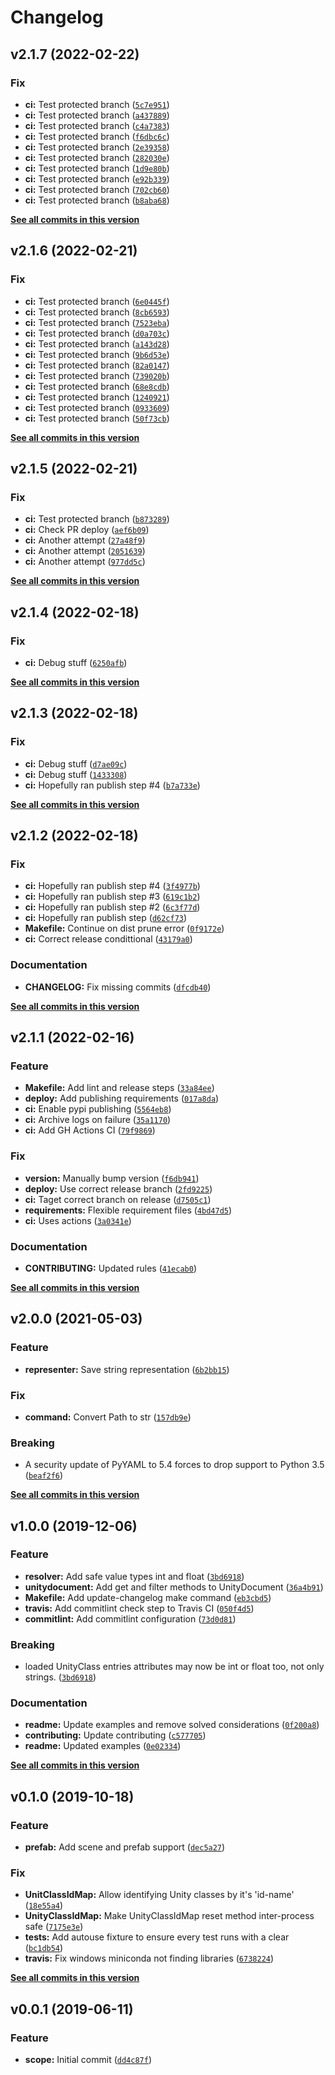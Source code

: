 # Changelog

<!--next-version-placeholder-->

## v2.1.7 (2022-02-22)
### Fix
* **ci:** Test protected branch ([`5c7e951`](https://github.com/socialpoint-labs/unity-yaml-parser/commit/5c7e9511a619add035bc8239483d9dbc70bc5f13))
* **ci:** Test protected branch ([`a437889`](https://github.com/socialpoint-labs/unity-yaml-parser/commit/a4378899ab9c47a2b2dfaf682e0252b6f09f37af))
* **ci:** Test protected branch ([`c4a7383`](https://github.com/socialpoint-labs/unity-yaml-parser/commit/c4a73836abf41ed32194930def912a9d5b10acf8))
* **ci:** Test protected branch ([`f6dbc6c`](https://github.com/socialpoint-labs/unity-yaml-parser/commit/f6dbc6c5ad59f2831d9ef429e21dffbfc2b2fa13))
* **ci:** Test protected branch ([`2e39358`](https://github.com/socialpoint-labs/unity-yaml-parser/commit/2e39358c54b0cfbe5174edd1a04f2671053048e5))
* **ci:** Test protected branch ([`282030e`](https://github.com/socialpoint-labs/unity-yaml-parser/commit/282030eaa4962429fd4a16d29ed8460dd4dc8ad0))
* **ci:** Test protected branch ([`1d9e80b`](https://github.com/socialpoint-labs/unity-yaml-parser/commit/1d9e80bee0057fa0103ab9610360b2e98d0dbea0))
* **ci:** Test protected branch ([`e92b339`](https://github.com/socialpoint-labs/unity-yaml-parser/commit/e92b33919c2c89e50a47f3c3206dc57655e70248))
* **ci:** Test protected branch ([`702cb60`](https://github.com/socialpoint-labs/unity-yaml-parser/commit/702cb60329e84c1d79b6e4d5c15ecd8a61b7ca36))
* **ci:** Test protected branch ([`b8aba68`](https://github.com/socialpoint-labs/unity-yaml-parser/commit/b8aba680c1f63c04b6de17ffaf3bbb6b5aac7374))

**[See all commits in this version](https://github.com/socialpoint-labs/unity-yaml-parser/compare/v2.1.6...v2.1.7)**

## v2.1.6 (2022-02-21)
### Fix
* **ci:** Test protected branch ([`6e0445f`](https://github.com/socialpoint-labs/unity-yaml-parser/commit/6e0445f2a49a0d6506365c8ca4ad4b8d9f6ab950))
* **ci:** Test protected branch ([`8cb6593`](https://github.com/socialpoint-labs/unity-yaml-parser/commit/8cb65937bea1fca993883664429764c738ac07ad))
* **ci:** Test protected branch ([`7523eba`](https://github.com/socialpoint-labs/unity-yaml-parser/commit/7523eba7f496734004ba3870669c89ddadc46b42))
* **ci:** Test protected branch ([`d0a703c`](https://github.com/socialpoint-labs/unity-yaml-parser/commit/d0a703c3d32712d6a42c9e61e1d3c250c8c22edf))
* **ci:** Test protected branch ([`a143d28`](https://github.com/socialpoint-labs/unity-yaml-parser/commit/a143d282254b25d6f44b05f91db7b77a20c4690f))
* **ci:** Test protected branch ([`9b6d53e`](https://github.com/socialpoint-labs/unity-yaml-parser/commit/9b6d53e1f6f475bac71da215f4fd1bee39c225fa))
* **ci:** Test protected branch ([`82a0147`](https://github.com/socialpoint-labs/unity-yaml-parser/commit/82a014711975cff00cfde9b2b337e425c23492c4))
* **ci:** Test protected branch ([`739020b`](https://github.com/socialpoint-labs/unity-yaml-parser/commit/739020bda3e1f2f4b2e8fd512fa64468aae269a7))
* **ci:** Test protected branch ([`68e8cdb`](https://github.com/socialpoint-labs/unity-yaml-parser/commit/68e8cdb1bccfef6b30c3b95ab2f71fcfb898c801))
* **ci:** Test protected branch ([`1240921`](https://github.com/socialpoint-labs/unity-yaml-parser/commit/12409218541fb24595a3af693649d83aa4862735))
* **ci:** Test protected branch ([`0933609`](https://github.com/socialpoint-labs/unity-yaml-parser/commit/0933609ac958243d784002fe57385c6001958f6a))
* **ci:** Test protected branch ([`50f73cb`](https://github.com/socialpoint-labs/unity-yaml-parser/commit/50f73cbf168fc742de3564f1386566cc509e60f8))

**[See all commits in this version](https://github.com/socialpoint-labs/unity-yaml-parser/compare/v2.1.5...v2.1.6)**

## v2.1.5 (2022-02-21)
### Fix
* **ci:** Test protected branch ([`b873289`](https://github.com/socialpoint-labs/unity-yaml-parser/commit/b8732893fd658ed79e299606f3c56ad0cd52e885))
* **ci:** Check PR deploy ([`aef6b09`](https://github.com/socialpoint-labs/unity-yaml-parser/commit/aef6b0995b70096ff537d4b2f93144eb9f4813c3))
* **ci:** Another attempt ([`27a48f9`](https://github.com/socialpoint-labs/unity-yaml-parser/commit/27a48f9458980365216180dd68b163524ffa1488))
* **ci:** Another attempt ([`2051639`](https://github.com/socialpoint-labs/unity-yaml-parser/commit/2051639763037677d0bf1b379fb18e1fec1dc4df))
* **ci:** Another attempt ([`977dd5c`](https://github.com/socialpoint-labs/unity-yaml-parser/commit/977dd5c5a855c726f0390f95807d7028edb8b51f))

**[See all commits in this version](https://github.com/socialpoint-labs/unity-yaml-parser/compare/v2.1.4...v2.1.5)**

## v2.1.4 (2022-02-18)
### Fix
* **ci:** Debug stuff ([`6250afb`](https://github.com/socialpoint-labs/unity-yaml-parser/commit/6250afb3e7f1ee37b836220d4b710340a226bb7f))

**[See all commits in this version](https://github.com/socialpoint-labs/unity-yaml-parser/compare/v2.1.3...v2.1.4)**

## v2.1.3 (2022-02-18)
### Fix
* **ci:** Debug stuff ([`d7ae09c`](https://github.com/socialpoint-labs/unity-yaml-parser/commit/d7ae09cc776da46d5a166a859713b6fec028572f))
* **ci:** Debug stuff ([`1433308`](https://github.com/socialpoint-labs/unity-yaml-parser/commit/14333080931773a689e0b0e3ce28492fae806c1b))
* **ci:** Hopefully ran publish step #4 ([`b7a733e`](https://github.com/socialpoint-labs/unity-yaml-parser/commit/b7a733e14efd1a23f22c4d228acb0968e63eaf37))

**[See all commits in this version](https://github.com/socialpoint-labs/unity-yaml-parser/compare/v2.1.2...v2.1.3)**

## v2.1.2 (2022-02-18)
### Fix
* **ci:** Hopefully ran publish step #4 ([`3f4977b`](https://github.com/socialpoint-labs/unity-yaml-parser/commit/3f4977bc82efc7619d37a94563c8c321e2328e80))
* **ci:** Hopefully ran publish step #3 ([`619c1b2`](https://github.com/socialpoint-labs/unity-yaml-parser/commit/619c1b2ecbd83ed4ce7c35fd814e2b798fe6718d))
* **ci:** Hopefully ran publish step #2 ([`6c3f77d`](https://github.com/socialpoint-labs/unity-yaml-parser/commit/6c3f77dfdf0ef5a475ed171f280b6862b2ef66ab))
* **ci:** Hopefully ran publish step ([`d62cf73`](https://github.com/socialpoint-labs/unity-yaml-parser/commit/d62cf7301d447aa58f9a05d62eb98e04a7c8bca2))
* **Makefile:** Continue on dist prune error ([`0f9172e`](https://github.com/socialpoint-labs/unity-yaml-parser/commit/0f9172ea8ce00e0a36060ced7a3e94782dde213d))
* **ci:** Correct release condittional ([`43179a0`](https://github.com/socialpoint-labs/unity-yaml-parser/commit/43179a05e19d779b8998a0be48183623bbc6450f))

### Documentation
* **CHANGELOG:** Fix missing commits ([`dfcdb40`](https://github.com/socialpoint-labs/unity-yaml-parser/commit/dfcdb400b81b8c5ee7db6e0339ac8845d35e9185))

**[See all commits in this version](https://github.com/socialpoint-labs/unity-yaml-parser/compare/v2.1.1...v2.1.2)**

## v2.1.1 (2022-02-16)
### Feature
* **Makefile:** Add lint and release steps ([`33a84ee`](https://github.com/socialpoint-labs/unity-yaml-parser/commit/33a84eee00469a68495b67c4d41b9cab4cb9849d))
* **deploy:** Add publishing requirements ([`017a8da`](https://github.com/socialpoint-labs/unity-yaml-parser/commit/017a8dae201876c30b1ac9bc48ea9797dcbdc636))
* **ci:** Enable pypi publishing ([`5564eb8`](https://github.com/socialpoint-labs/unity-yaml-parser/commit/5564eb8e53922e21a17952076dfe7a79997e21ba))
* **ci:** Archive logs on failure ([`35a1170`](https://github.com/socialpoint-labs/unity-yaml-parser/commit/35a11709a62293ee1149094cb62e10b15353c126))
* **ci:** Add GH Actions CI ([`79f9869`](https://github.com/socialpoint-labs/unity-yaml-parser/commit/79f98697b5d23119b7ef50724a586597ceb50931))

### Fix
* **version:** Manually bump version ([`f6db941`](https://github.com/socialpoint-labs/unity-yaml-parser/commit/f6db94179a5eaa74b21c95d4a24182429c3754f1))
* **deploy:** Use correct release branch ([`2fd9225`](https://github.com/socialpoint-labs/unity-yaml-parser/commit/2fd9225fef398128a529d931a1cab147dd004508))
* **ci:** Taget correct branch on release ([`d7505c1`](https://github.com/socialpoint-labs/unity-yaml-parser/commit/d7505c16e895905014aecdf3c45c2eecb09206ca))
* **requirements:** Flexible requirement files ([`4bd47d5`](https://github.com/socialpoint-labs/unity-yaml-parser/commit/4bd47d53ef1be9b19d1f89258e9a6d6f957a3c71))
* **ci:** Uses actions ([`3a0341e`](https://github.com/socialpoint-labs/unity-yaml-parser/commit/3a0341e9fefc6c9cd641ea72549d1f019f90d82d))

### Documentation
* **CONTRIBUTING:** Updated rules ([`41ecab0`](https://github.com/socialpoint-labs/unity-yaml-parser/commit/41ecab067d54742a94d9f8069894cc93aba29351))

**[See all commits in this version](https://github.com/socialpoint-labs/unity-yaml-parser/compare/v2.0.0...v2.1.1)**

## v2.0.0 (2021-05-03)
### Feature
* **representer:** Save string representation ([`6b2bb15`](https://github.com/socialpoint-labs/unity-yaml-parser/commit/6b2bb150557fb7a13faba5bd7699722239762fa6))

### Fix
* **command:** Convert Path to str ([`157db9e`](https://github.com/socialpoint-labs/unity-yaml-parser/commit/157db9eff900e604beb1408a48f4a6a648028aca))

### Breaking
* A security update of PyYAML to 5.4 forces to drop support to Python 3.5  ([`beaf2f6`](https://github.com/socialpoint-labs/unity-yaml-parser/commit/beaf2f6ddbcd99ef05a95d8f613886d2687d194a))

**[See all commits in this version](https://github.com/socialpoint-labs/unity-yaml-parser/compare/v1.0.0...v2.0.0)**

## v1.0.0 (2019-12-06)
### Feature
* **resolver:** Add safe value types int and float ([`3bd6918`](https://github.com/socialpoint-labs/unity-yaml-parser/commit/3bd6918cf20ba31c32b7fd567f2fc680c17f895f))
* **unitydocument:** Add get and filter methods to UnityDocument ([`36a4b91`](https://github.com/socialpoint-labs/unity-yaml-parser/commit/36a4b9150c4b9cd81ccb0829ee07ec67c62c02fc))
* **Makefile:** Add update-changelog make command ([`eb3cbd5`](https://github.com/socialpoint-labs/unity-yaml-parser/commit/eb3cbd55fb85202abb0e53540904a6874971ef2e))
* **travis:** Add commitlint check step to Travis CI ([`050f4d5`](https://github.com/socialpoint-labs/unity-yaml-parser/commit/050f4d5f1aa245eee17555f1ea9a86a70286a7d2))
* **commitlint:** Add commitlint configuration ([`73d0d81`](https://github.com/socialpoint-labs/unity-yaml-parser/commit/73d0d8112d7e62ef1db3f01b8f69f3803d037ccb))

### Breaking
* loaded UnityClass entries attributes may now be int or float too, not only strings. ([`3bd6918`](https://github.com/socialpoint-labs/unity-yaml-parser/commit/3bd6918cf20ba31c32b7fd567f2fc680c17f895f))

### Documentation
* **readme:** Update examples and remove solved considerations ([`0f200a8`](https://github.com/socialpoint-labs/unity-yaml-parser/commit/0f200a897d9c3818b4a9fb1597fd5ad448dd4843))
* **contributing:** Update contributing ([`c577705`](https://github.com/socialpoint-labs/unity-yaml-parser/commit/c577705d024a9b2c5d8635ee89e73c4ab5cf2244))
* **readme:** Updated examples ([`0e02334`](https://github.com/socialpoint-labs/unity-yaml-parser/commit/0e023349fef59d4210e6a43ce6ce01dd10d8849f))

**[See all commits in this version](https://github.com/socialpoint-labs/unity-yaml-parser/compare/v0.1.0...v1.0.0)**

## v0.1.0 (2019-10-18)
### Feature
* **prefab:** Add scene and prefab support ([`dec5a27`](https://github.com/socialpoint-labs/unity-yaml-parser/commit/dec5a27f1b4137cb496cafc788ed71da3d40d09f))

### Fix
* **UnitClassIdMap:** Allow identifying Unity classes by it's 'id-name' ([`18e55a4`](https://github.com/socialpoint-labs/unity-yaml-parser/commit/18e55a49196f466f124be7485a86a60018beb5e9))
* **UnityClassIdMap:** Make UnityClassIdMap reset method inter-process safe ([`7175e3e`](https://github.com/socialpoint-labs/unity-yaml-parser/commit/7175e3e57b438867f3bc46000f2542a66cebdfdc))
* **tests:** Add autouse fixture to ensure every test runs with a clear ([`bc1db54`](https://github.com/socialpoint-labs/unity-yaml-parser/commit/bc1db54fff5068182f8d0261af73a69ac09a006e))
* **travis:** Fix windows miniconda not finding libraries ([`6738224`](https://github.com/socialpoint-labs/unity-yaml-parser/commit/6738224e96eff26a31b126d67358b05b93616a94))

**[See all commits in this version](https://github.com/socialpoint-labs/unity-yaml-parser/compare/v0.0.1...v0.1.0)**

## v0.0.1 (2019-06-11)
### Feature
* **scope:** Initial commit ([`dd4c87f`](https://github.com/socialpoint-labs/unity-yaml-parser/commit/dd4c87ff3f320ba1f55d057e5946a9897c45cb1c))
